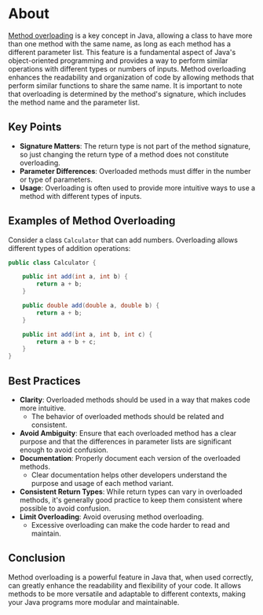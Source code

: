 # About

[Method overloading][method-overloading] is a key concept in Java, allowing a class to have more than one method with the same name, as long as each method has a different parameter list.
This feature is a fundamental aspect of Java's object-oriented programming and provides a way to perform similar operations with different types or numbers of inputs.
Method overloading enhances the readability and organization of code by allowing methods that perform similar functions to share the same name.
It is important to note that overloading is determined by the method's signature, which includes the method name and the parameter list.

## Key Points

- **Signature Matters**: The return type is not part of the method signature, so just changing the return type of a method does not constitute overloading.
- **Parameter Differences**: Overloaded methods must differ in the number or type of parameters.
- **Usage**: Overloading is often used to provide more intuitive ways to use a method with different types of inputs.

## Examples of Method Overloading

Consider a class `Calculator` that can add numbers.
Overloading allows different types of addition operations:

```java
public class Calculator {

    public int add(int a, int b) {
        return a + b;
    }

    public double add(double a, double b) {
        return a + b;
    }

    public int add(int a, int b, int c) {
        return a + b + c;
    }
}
```

## Best Practices

- **Clarity**: Overloaded methods should be used in a way that makes code more intuitive.
  - The behavior of overloaded methods should be related and consistent.
- **Avoid Ambiguity**: Ensure that each overloaded method has a clear purpose and that the differences in parameter lists are significant enough to avoid confusion.
- **Documentation**: Properly document each version of the overloaded methods.
  - Clear documentation helps other developers understand the purpose and usage of each method variant.
- **Consistent Return Types**: While return types can vary in overloaded methods, it's generally good practice to keep them consistent where possible to avoid confusion.
- **Limit Overloading**: Avoid overusing method overloading.
  - Excessive overloading can make the code harder to read and maintain.

## Conclusion

Method overloading is a powerful feature in Java that, when used correctly, can greatly enhance the readability and flexibility of your code.
It allows methods to be more versatile and adaptable to different contexts, making your Java programs more modular and maintainable.

[method-overloading]: https://docs.oracle.com/javase/tutorial/java/javaOO/methods.html#overloading
